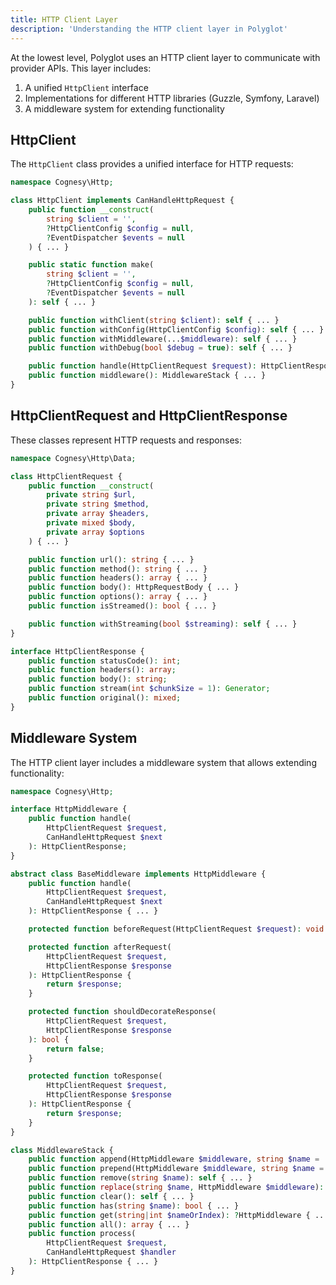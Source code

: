 ```yaml
---
title: HTTP Client Layer
description: 'Understanding the HTTP client layer in Polyglot'
---
```


At the lowest level, Polyglot uses an HTTP client layer to communicate with provider APIs. This layer includes:

1. A unified `HttpClient` interface
2. Implementations for different HTTP libraries (Guzzle, Symfony, Laravel)
3. A middleware system for extending functionality


## HttpClient

The `HttpClient` class provides a unified interface for HTTP requests:

```php
namespace Cognesy\Http;

class HttpClient implements CanHandleHttpRequest {
    public function __construct(
        string $client = '',
        ?HttpClientConfig $config = null,
        ?EventDispatcher $events = null
    ) { ... }

    public static function make(
        string $client = '',
        ?HttpClientConfig $config = null,
        ?EventDispatcher $events = null
    ): self { ... }

    public function withClient(string $client): self { ... }
    public function withConfig(HttpClientConfig $config): self { ... }
    public function withMiddleware(...$middleware): self { ... }
    public function withDebug(bool $debug = true): self { ... }

    public function handle(HttpClientRequest $request): HttpClientResponse { ... }
    public function middleware(): MiddlewareStack { ... }
}
```



## HttpClientRequest and HttpClientResponse

These classes represent HTTP requests and responses:

```php
namespace Cognesy\Http\Data;

class HttpClientRequest {
    public function __construct(
        private string $url,
        private string $method,
        private array $headers,
        private mixed $body,
        private array $options
    ) { ... }

    public function url(): string { ... }
    public function method(): string { ... }
    public function headers(): array { ... }
    public function body(): HttpRequestBody { ... }
    public function options(): array { ... }
    public function isStreamed(): bool { ... }

    public function withStreaming(bool $streaming): self { ... }
}

interface HttpClientResponse {
    public function statusCode(): int;
    public function headers(): array;
    public function body(): string;
    public function stream(int $chunkSize = 1): Generator;
    public function original(): mixed;
}
```



## Middleware System

The HTTP client layer includes a middleware system that allows extending functionality:

```php
namespace Cognesy\Http;

interface HttpMiddleware {
    public function handle(
        HttpClientRequest $request,
        CanHandleHttpRequest $next
    ): HttpClientResponse;
}

abstract class BaseMiddleware implements HttpMiddleware {
    public function handle(
        HttpClientRequest $request,
        CanHandleHttpRequest $next
    ): HttpClientResponse { ... }

    protected function beforeRequest(HttpClientRequest $request): void {}

    protected function afterRequest(
        HttpClientRequest $request,
        HttpClientResponse $response
    ): HttpClientResponse {
        return $response;
    }

    protected function shouldDecorateResponse(
        HttpClientRequest $request,
        HttpClientResponse $response
    ): bool {
        return false;
    }

    protected function toResponse(
        HttpClientRequest $request,
        HttpClientResponse $response
    ): HttpClientResponse {
        return $response;
    }
}

class MiddlewareStack {
    public function append(HttpMiddleware $middleware, string $name = ''): self { ... }
    public function prepend(HttpMiddleware $middleware, string $name = ''): self { ... }
    public function remove(string $name): self { ... }
    public function replace(string $name, HttpMiddleware $middleware): self { ... }
    public function clear(): self { ... }
    public function has(string $name): bool { ... }
    public function get(string|int $nameOrIndex): ?HttpMiddleware { ... }
    public function all(): array { ... }
    public function process(
        HttpClientRequest $request,
        CanHandleHttpRequest $handler
    ): HttpClientResponse { ... }
}
```
